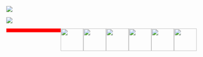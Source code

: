 ![](http://github-profile-summary-cards.vercel.app/api/cards/profile-details?username=margaritaritik&theme=nord_bright)

![](https://github-profile-summary-cards.vercel.app/api/cards/most-commit-language?username=margaritaritik&theme=nord_bright)
<div style="display:flex; width:100%;justify-content: space-between;">
<div style="width:100%; height:10px; background-color:red;"></div>
<img data-fill="blue"   height="60" width="60" src="https://cdn.simpleicons.org/css3" />
  <img  height="60" width="60" src="https://cdn.simpleicons.org/html5" />
  <img height="60" width="60" src="https://cdn.simpleicons.org/nodedotjs/" />
<img height="60" width="60" src="https://cdn.simpleicons.org/react/" />
<img height="60" width="60" src="https://cdn.simpleicons.org/csharp" />
<img height="60" width="60" src="https://cdn.simpleicons.org/figma/" />
</div>
